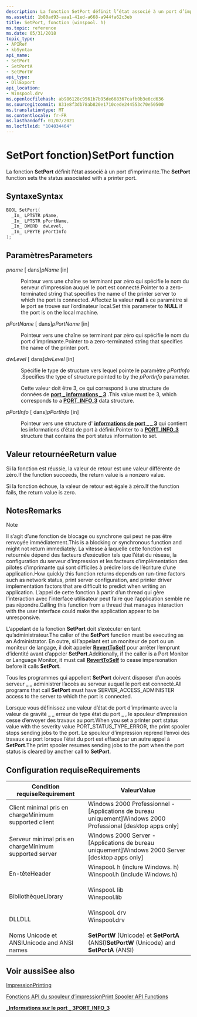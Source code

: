 ```yaml
---
description: La fonction SetPort définit l’état associé à un port d’imprimante.
ms.assetid: 1b80ad93-aaa1-41ed-a668-a944fa62c3eb
title: SetPort, fonction (winspool. h)
ms.topic: reference
ms.date: 05/31/2018
topic_type:
- APIRef
- kbSyntax
api_name:
- SetPort
- SetPortA
- SetPortW
api_type:
- DllExport
api_location:
- Winspool.drv
ms.openlocfilehash: ab986128c9561b7b95de668367cafb0b3e6cd636
ms.sourcegitcommit: 831e8f3db78ab820e1710cede244553c70e50500
ms.translationtype: MT
ms.contentlocale: fr-FR
ms.lasthandoff: 01/07/2021
ms.locfileid: "104034464"
---
```

# <a name="setport-function"></a><span data-ttu-id="2bf58-103">SetPort fonction)</span><span class="sxs-lookup"><span data-stu-id="2bf58-103">SetPort function</span></span>

<span data-ttu-id="2bf58-104">La fonction **SetPort** définit l’état associé à un port d’imprimante.</span><span class="sxs-lookup"><span data-stu-id="2bf58-104">The **SetPort** function sets the status associated with a printer port.</span></span>

## <a name="syntax"></a><span data-ttu-id="2bf58-105">Syntaxe</span><span class="sxs-lookup"><span data-stu-id="2bf58-105">Syntax</span></span>


```C++
BOOL SetPort(
  _In_ LPTSTR pName,
  _In_ LPTSTR pPortName,
  _In_ DWORD  dwLevel,
  _In_ LPBYTE pPortInfo
);
```



## <a name="parameters"></a><span data-ttu-id="2bf58-106">Paramètres</span><span class="sxs-lookup"><span data-stu-id="2bf58-106">Parameters</span></span>

<dl> <dt>

<span data-ttu-id="2bf58-107">*pname* \[ dans\]</span><span class="sxs-lookup"><span data-stu-id="2bf58-107">*pName* \[in\]</span></span>
</dt> <dd>

<span data-ttu-id="2bf58-108">Pointeur vers une chaîne se terminant par zéro qui spécifie le nom du serveur d’impression auquel le port est connecté.</span><span class="sxs-lookup"><span data-stu-id="2bf58-108">Pointer to a zero-terminated string that specifies the name of the printer server to which the port is connected.</span></span> <span data-ttu-id="2bf58-109">Affectez la valeur **null** à ce paramètre si le port se trouve sur l’ordinateur local.</span><span class="sxs-lookup"><span data-stu-id="2bf58-109">Set this parameter to **NULL** if the port is on the local machine.</span></span>

</dd> <dt>

<span data-ttu-id="2bf58-110">*pPortName* \[ dans\]</span><span class="sxs-lookup"><span data-stu-id="2bf58-110">*pPortName* \[in\]</span></span>
</dt> <dd>

<span data-ttu-id="2bf58-111">Pointeur vers une chaîne se terminant par zéro qui spécifie le nom du port d’imprimante.</span><span class="sxs-lookup"><span data-stu-id="2bf58-111">Pointer to a zero-terminated string that specifies the name of the printer port.</span></span>

</dd> <dt>

<span data-ttu-id="2bf58-112">*dwLevel* \[ dans\]</span><span class="sxs-lookup"><span data-stu-id="2bf58-112">*dwLevel* \[in\]</span></span>
</dt> <dd>

<span data-ttu-id="2bf58-113">Spécifie le type de structure vers lequel pointe le paramètre *pPortInfo* .</span><span class="sxs-lookup"><span data-stu-id="2bf58-113">Specifies the type of structure pointed to by the *pPortInfo* parameter.</span></span>

<span data-ttu-id="2bf58-114">Cette valeur doit être 3, ce qui correspond à une structure de données de [**port \_ informations \_ 3**](port-info-3.md) .</span><span class="sxs-lookup"><span data-stu-id="2bf58-114">This value must be 3, which corresponds to a [**PORT\_INFO\_3**](port-info-3.md) data structure.</span></span>

</dd> <dt>

<span data-ttu-id="2bf58-115">*pPortInfo* \[ dans\]</span><span class="sxs-lookup"><span data-stu-id="2bf58-115">*pPortInfo* \[in\]</span></span>
</dt> <dd>

<span data-ttu-id="2bf58-116">Pointeur vers une structure d' [**informations de port \_ \_ 3**](port-info-3.md) qui contient les informations d’état de port à définir.</span><span class="sxs-lookup"><span data-stu-id="2bf58-116">Pointer to a [**PORT\_INFO\_3**](port-info-3.md) structure that contains the port status information to set.</span></span>

</dd> </dl>

## <a name="return-value"></a><span data-ttu-id="2bf58-117">Valeur retournée</span><span class="sxs-lookup"><span data-stu-id="2bf58-117">Return value</span></span>

<span data-ttu-id="2bf58-118">Si la fonction est réussie, la valeur de retour est une valeur différente de zéro.</span><span class="sxs-lookup"><span data-stu-id="2bf58-118">If the function succeeds, the return value is a nonzero value.</span></span>

<span data-ttu-id="2bf58-119">Si la fonction échoue, la valeur de retour est égale à zéro.</span><span class="sxs-lookup"><span data-stu-id="2bf58-119">If the function fails, the return value is zero.</span></span>

## <a name="remarks"></a><span data-ttu-id="2bf58-120">Notes</span><span class="sxs-lookup"><span data-stu-id="2bf58-120">Remarks</span></span>

> [!Note]  
> <span data-ttu-id="2bf58-121">Il s’agit d’une fonction de blocage ou synchrone qui peut ne pas être renvoyée immédiatement.</span><span class="sxs-lookup"><span data-stu-id="2bf58-121">This is a blocking or synchronous function and might not return immediately.</span></span> <span data-ttu-id="2bf58-122">La vitesse à laquelle cette fonction est retournée dépend des facteurs d’exécution tels que l’état du réseau, la configuration du serveur d’impression et les facteurs d’implémentation des pilotes d’imprimante qui sont difficiles à prédire lors de l’écriture d’une application.</span><span class="sxs-lookup"><span data-stu-id="2bf58-122">How quickly this function returns depends on run-time factors such as network status, print server configuration, and printer driver implementation factors that are difficult to predict when writing an application.</span></span> <span data-ttu-id="2bf58-123">L’appel de cette fonction à partir d’un thread qui gère l’interaction avec l’interface utilisateur peut faire que l’application semble ne pas répondre.</span><span class="sxs-lookup"><span data-stu-id="2bf58-123">Calling this function from a thread that manages interaction with the user interface could make the application appear to be unresponsive.</span></span>

 

<span data-ttu-id="2bf58-124">L’appelant de la fonction **SetPort** doit s’exécuter en tant qu’administrateur.</span><span class="sxs-lookup"><span data-stu-id="2bf58-124">The caller of the **SetPort** function must be executing as an Administrator.</span></span> <span data-ttu-id="2bf58-125">En outre, si l’appelant est un moniteur de port ou un moniteur de langage, il doit appeler [**RevertToSelf**](/windows/desktop/api/securitybaseapi/nf-securitybaseapi-reverttoself) pour arrêter l’emprunt d’identité avant d’appeler **SetPort**.</span><span class="sxs-lookup"><span data-stu-id="2bf58-125">Additionally, if the caller is a Port Monitor or Language Monitor, it must call [**RevertToSelf**](/windows/desktop/api/securitybaseapi/nf-securitybaseapi-reverttoself) to cease impersonation before it calls **SetPort**.</span></span>

<span data-ttu-id="2bf58-126">Tous les programmes qui appellent **SetPort** doivent disposer d’un accès serveur \_ \_ administrer l’accès au serveur auquel le port est connecté.</span><span class="sxs-lookup"><span data-stu-id="2bf58-126">All programs that call **SetPort** must have SERVER\_ACCESS\_ADMINISTER access to the server to which the port is connected.</span></span>

<span data-ttu-id="2bf58-127">Lorsque vous définissez une valeur d’état de port d’imprimante avec la valeur de gravité \_ \_ erreur de type état du port \_ , le spouleur d’impression cesse d’envoyer des travaux au port.</span><span class="sxs-lookup"><span data-stu-id="2bf58-127">When you set a printer port status value with the severity value PORT\_STATUS\_TYPE\_ERROR, the print spooler stops sending jobs to the port.</span></span> <span data-ttu-id="2bf58-128">Le spouleur d’impression reprend l’envoi des travaux au port lorsque l’état du port est effacé par un autre appel à **SetPort**.</span><span class="sxs-lookup"><span data-stu-id="2bf58-128">The print spooler resumes sending jobs to the port when the port status is cleared by another call to **SetPort**.</span></span>

## <a name="requirements"></a><span data-ttu-id="2bf58-129">Configuration requise</span><span class="sxs-lookup"><span data-stu-id="2bf58-129">Requirements</span></span>



| <span data-ttu-id="2bf58-130">Condition requise</span><span class="sxs-lookup"><span data-stu-id="2bf58-130">Requirement</span></span> | <span data-ttu-id="2bf58-131">Valeur</span><span class="sxs-lookup"><span data-stu-id="2bf58-131">Value</span></span> |
|-------------------------------------|-----------------------------------------------------------------------------------------------------------|
| <span data-ttu-id="2bf58-132">Client minimal pris en charge</span><span class="sxs-lookup"><span data-stu-id="2bf58-132">Minimum supported client</span></span><br/> | <span data-ttu-id="2bf58-133">Windows 2000 Professionnel - \[Applications de bureau uniquement\]</span><span class="sxs-lookup"><span data-stu-id="2bf58-133">Windows 2000 Professional \[desktop apps only\]</span></span><br/>                                                |
| <span data-ttu-id="2bf58-134">Serveur minimal pris en charge</span><span class="sxs-lookup"><span data-stu-id="2bf58-134">Minimum supported server</span></span><br/> | <span data-ttu-id="2bf58-135">Windows 2000 Server - \[Applications de bureau uniquement\]</span><span class="sxs-lookup"><span data-stu-id="2bf58-135">Windows 2000 Server \[desktop apps only\]</span></span><br/>                                                      |
| <span data-ttu-id="2bf58-136">En-tête</span><span class="sxs-lookup"><span data-stu-id="2bf58-136">Header</span></span><br/>                   | <dl> <span data-ttu-id="2bf58-137"><dt>Winspool. h (inclure Windows. h)</dt></span><span class="sxs-lookup"><span data-stu-id="2bf58-137"><dt>Winspool.h (include Windows.h)</dt></span></span> </dl> |
| <span data-ttu-id="2bf58-138">Bibliothèque</span><span class="sxs-lookup"><span data-stu-id="2bf58-138">Library</span></span><br/>                  | <dl> <span data-ttu-id="2bf58-139"><dt>Winspool. lib</dt></span><span class="sxs-lookup"><span data-stu-id="2bf58-139"><dt>Winspool.lib</dt></span></span> </dl>                   |
| <span data-ttu-id="2bf58-140">DLL</span><span class="sxs-lookup"><span data-stu-id="2bf58-140">DLL</span></span><br/>                      | <dl> <span data-ttu-id="2bf58-141"><dt>Winspool. drv</dt></span><span class="sxs-lookup"><span data-stu-id="2bf58-141"><dt>Winspool.drv</dt></span></span> </dl>                   |
| <span data-ttu-id="2bf58-142">Noms Unicode et ANSI</span><span class="sxs-lookup"><span data-stu-id="2bf58-142">Unicode and ANSI names</span></span><br/>   | <span data-ttu-id="2bf58-143">**SetPortW** (Unicode) et **SetPortA** (ANSI)</span><span class="sxs-lookup"><span data-stu-id="2bf58-143">**SetPortW** (Unicode) and **SetPortA** (ANSI)</span></span><br/>                                                 |



## <a name="see-also"></a><span data-ttu-id="2bf58-144">Voir aussi</span><span class="sxs-lookup"><span data-stu-id="2bf58-144">See also</span></span>

<dl> <dt>

[<span data-ttu-id="2bf58-145">Impression</span><span class="sxs-lookup"><span data-stu-id="2bf58-145">Printing</span></span>](printdocs-printing.md)
</dt> <dt>

[<span data-ttu-id="2bf58-146">Fonctions API du spouleur d’impression</span><span class="sxs-lookup"><span data-stu-id="2bf58-146">Print Spooler API Functions</span></span>](printing-and-print-spooler-functions.md)
</dt> <dt>

[<span data-ttu-id="2bf58-147">**\_Informations sur le port \_ 3**</span><span class="sxs-lookup"><span data-stu-id="2bf58-147">**PORT\_INFO\_3**</span></span>](port-info-3.md)
</dt> </dl>

 

